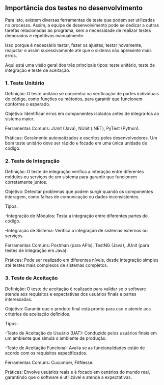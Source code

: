 ## Importância dos testes no desenvolvimento

 Para isto, existem diversas ferramentas de teste que podem ser utilizadas no processo. Assim, a equipe de desenvolvimento pode se dedicar a outras tarefas relacionadas ao programa, sem a necessidade de realizar testes demorados e repetitivos manualmente. 

 Isso porque é necessário testar, fazer os ajustes, testar novamente, reajustar e assim sucessivamente até que o sistema não apresente mais erros.

Aqui está uma visão geral dos três principais tipos: teste unitário, teste de integração e teste de aceitação.
### 1. Teste Unitário
 Definição: O teste unitário se concentra na verificação de partes individuais do código, como funções ou métodos, para garantir que funcionem conforme o esperado.

 Objetivo: Identificar erros em componentes isolados antes de integrá-los ao sistema maior.

 Ferramentas Comuns: JUnit (Java), NUnit (.NET), PyTest (Python).

 Práticas: Geralmente automatizados e escritos pelos desenvolvedores. Um bom teste unitário deve ser rápido e focado em uma única unidade de código.
### 2. Teste de Integração
 Definição: O teste de integração verifica a interação entre diferentes módulos ou serviços de um sistema para garantir que funcionem corretamente juntos.

 Objetivo: Detectar problemas que podem surgir quando os componentes interagem, como falhas de comunicação ou dados inconsistentes.

Tipos:

 -Integração de Módulos: Testa a integração entre diferentes partes do código.
 
 -Integração de Sistema: Verifica a integração de sistemas externos ou serviços.

 Ferramentas Comuns: Postman (para APIs), TestNG (Java), JUnit (para testes de integração em Java).

Práticas: Pode ser realizado em diferentes níveis, desde integração simples até testes mais complexos de sistemas completos.
### 3. Teste de Aceitação
 Definição: O teste de aceitação é realizado para validar se o software atende aos requisitos e expectativas dos usuários finais e partes interessadas.
 
 Objetivo: Garantir que o produto final está pronto para uso e atende aos critérios de aceitação definidos.

Tipos:

 -Teste de Aceitação do Usuário (UAT): Conduzido pelos usuários finais em um ambiente que simula o ambiente de produção.

 -Teste de Aceitação Funcional: Avalia se as funcionalidades estão de acordo com os requisitos especificados.

 Ferramentas Comuns: Cucumber, FitNesse.

 Práticas: Envolve usuários reais e é focado em cenários do mundo real, garantindo que o software é utilizável e atende a expectativas.